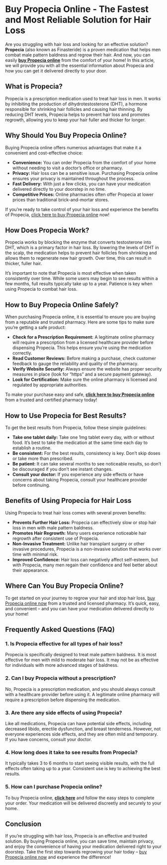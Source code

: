 # Buy Propecia Online - The Fastest and Most Reliable Solution for Hair Loss

Are you struggling with hair loss and looking for an effective solution? **Propecia** (also known as Finasteride) is a proven medication that helps men combat male pattern baldness and regrow their hair. And now, you can easily [**buy Propecia online**](https://tinyurl.com/buypropeciabestprice) from the comfort of your home! In this article, we will provide you with all the essential information about Propecia and how you can get it delivered directly to your door.

## What is Propecia?

Propecia is a prescription medication used to treat hair loss in men. It works by inhibiting the production of dihydrotestosterone (DHT), a hormone responsible for shrinking hair follicles and causing hair thinning. By reducing DHT levels, Propecia helps to prevent hair loss and promotes regrowth, allowing you to keep your hair fuller and thicker for longer.

## Why Should You Buy Propecia Online?

Buying Propecia online offers numerous advantages that make it a convenient and cost-effective choice:

- **Convenience:** You can order Propecia from the comfort of your home without needing to visit a doctor’s office or pharmacy.
- **Privacy:** Hair loss can be a sensitive issue. Purchasing Propecia online ensures your privacy is maintained throughout the process.
- **Fast Delivery:** With just a few clicks, you can have your medication delivered directly to your doorstep in no time.
- **Competitive Prices:** Online pharmacies often offer Propecia at lower prices than traditional brick-and-mortar stores.

If you’re ready to take control of your hair loss and experience the benefits of Propecia, [click here to buy Propecia online](https://tinyurl.com/buypropeciabestprice) now!

## How Does Propecia Work?

Propecia works by blocking the enzyme that converts testosterone into DHT, which is a primary factor in hair loss. By lowering the levels of DHT in the scalp, the medication helps to prevent hair follicles from shrinking and allows them to regenerate new hair growth. Over time, this can result in thicker, fuller hair.

It’s important to note that Propecia is most effective when taken consistently over time. While some users may begin to see results within a few months, full results typically take up to a year. Patience is key when using Propecia to combat hair loss.

## How to Buy Propecia Online Safely?

When purchasing Propecia online, it is essential to ensure you are buying from a reputable and trusted pharmacy. Here are some tips to make sure you’re getting a safe product:

- **Check for a Prescription Requirement:** A legitimate online pharmacy will require a prescription from a licensed healthcare provider before dispensing Propecia. This helps ensure you’re using the medication correctly.
- **Read Customer Reviews:** Before making a purchase, check customer feedback to gauge the reliability and quality of the pharmacy.
- **Verify Website Security:** Always ensure the website has proper security measures in place (look for “https” and a secure payment gateway).
- **Look for Certification:** Make sure the online pharmacy is licensed and regulated by appropriate authorities.

To make your purchase easy and safe, [**click here to buy Propecia online**](https://tinyurl.com/buypropeciabestprice) from a trusted and certified pharmacy today!

## How to Use Propecia for Best Results?

To get the best results from Propecia, follow these simple guidelines:

- **Take one tablet daily:** Take one 1mg tablet every day, with or without food. It’s best to take the medication at the same time each day to establish a routine.
- **Be consistent:** For the best results, consistency is key. Don’t skip doses or take more than prescribed.
- **Be patient:** It can take several months to see noticeable results, so don’t be discouraged if you don’t see instant changes.
- **Consult your doctor:** If you experience any side effects or have concerns about taking Propecia, consult your healthcare provider before continuing.

## Benefits of Using Propecia for Hair Loss

Using Propecia to treat hair loss comes with several proven benefits:

- **Prevents Further Hair Loss:** Propecia can effectively slow or stop hair loss in men with male pattern baldness.
- **Promotes Hair Regrowth:** Many users experience noticeable hair regrowth after consistent use of Propecia.
- **Non-Invasive Treatment:** Unlike hair transplant surgery or other invasive procedures, Propecia is a non-invasive solution that works over time with minimal risk.
- **Improved Confidence:** Hair loss can negatively affect self-esteem, but with Propecia, many men regain their confidence and feel better about their appearance.

## Where Can You Buy Propecia Online?

To get started on your journey to regrow your hair and stop hair loss, [buy Propecia online now](https://tinyurl.com/buypropeciabestprice) from a trusted and licensed pharmacy. It’s quick, easy, and convenient – and you can have your medication delivered directly to your home!

## Frequently Asked Questions (FAQ)

### 1. Is Propecia effective for all types of hair loss?

Propecia is specifically designed to treat male pattern baldness. It is most effective for men with mild to moderate hair loss. It may not be as effective for individuals with more advanced stages of baldness.

### 2. Can I buy Propecia without a prescription?

No, Propecia is a prescription medication, and you should always consult with a healthcare provider before using it. A legitimate online pharmacy will require a prescription before dispensing the medication.

### 3. Are there any side effects of using Propecia?

Like all medications, Propecia can have potential side effects, including decreased libido, erectile dysfunction, and breast tenderness. However, not everyone experiences side effects, and they are often mild and temporary. If you have concerns, consult your doctor.

### 4. How long does it take to see results from Propecia?

It typically takes 3 to 6 months to start seeing visible results, with the full effects often taking up to a year. Consistent use is key to achieving the best results.

### 5. How can I purchase Propecia online?

To buy Propecia online, [**click here**](https://tinyurl.com/buypropeciabestprice) and follow the easy steps to complete your order. Your medication will be delivered discreetly and securely to your home.

## Conclusion

If you’re struggling with hair loss, Propecia is an effective and trusted solution. By buying Propecia online, you can save time, maintain privacy, and enjoy the convenience of having your medication delivered right to your doorstep. Take the first step towards regrowing your hair today – [buy Propecia online now](https://tinyurl.com/buypropeciabestprice) and experience the difference!
